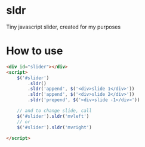 sldr
====

Tiny javascript slider, created for my purposes

How to use
==========

```html
<div id="slider"></div>
<script>
	$('#slider')
		.sldr()
		.sldr('append', $('<div>slide 1</div>'))
		.sldr('append', $('<div>slide 2</div>'))
		.sldr('prepend', $('<div>slide -1</div>'))

	// and to change slide, call
	$('#slider').sldr('mvleft')
	// or
	$('#slider').sldr('mvright')

</script>
```
